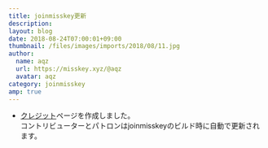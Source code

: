 ```yaml
---
title: joinmisskey更新
description: 
layout: blog
date: 2018-08-24T07:00:01+09:00
thumbnail: /files/images/imports/2018/08/11.jpg
author:
  name: aqz
  url: https://misskey.xyz/@aqz
  avatar: aqz
category: joinmisskey
amp: true
---
```

- [クレジット](../../../../credit/)ページを作成しました。  
  コントリビューターとパトロンはjoinmisskeyのビルド時に自動で更新されます。
